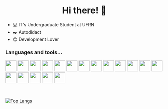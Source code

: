 
<h1 align="center">
Hi there! 👋
</h1>

- 💻 IT's Undergraduate Student at UFRN
- ✒️ Autodidact
- 😍 Development Lover

### Languages and tools...
<p align="left">
    <img width="35" src="https://cdn.jsdelivr.net/gh/devicons/devicon/icons/javascript/javascript-original.svg" >
    <img width="35" src="https://cdn.jsdelivr.net/gh/devicons/devicon/icons/typescript/typescript-original.svg">
    <img width="35" src="https://cdn.jsdelivr.net/gh/devicons/devicon/icons/react/react-original.svg">
    <img width="35" src="https://cdn.jsdelivr.net/gh/devicons/devicon/icons/vuejs/vuejs-original.svg">
    <img width="35" src="https://cdn.jsdelivr.net/gh/devicons/devicon/icons/redux/redux-original.svg">
    <img width="35" src="https://cdn.jsdelivr.net/gh/devicons/devicon/icons/sass/sass-original.svg">
    <img width="35" src="https://cdn.jsdelivr.net/gh/devicons/devicon/icons/css3/css3-original.svg">
    <img width="35" src="https://cdn.jsdelivr.net/gh/devicons/devicon/icons/nodejs/nodejs-original.svg">
    <img width="35" src="https://cdn.jsdelivr.net/gh/devicons/devicon/icons/nestjs/nestjs-plain.svg">
    <img width="35" src="https://cdn.jsdelivr.net/gh/devicons/devicon/icons/python/python-original.svg">
    <img width="35" src="https://cdn.jsdelivr.net/gh/devicons/devicon/icons/c/c-original.svg">
    <img width="35" src="https://cdn.jsdelivr.net/gh/devicons/devicon/icons/cplusplus/cplusplus-original.svg" />
    <img width="35" src="https://cdn.jsdelivr.net/gh/devicons/devicon/icons/linux/linux-original.svg">
    <img width="35" src="https://cdn.jsdelivr.net/gh/devicons/devicon/icons/git/git-original.svg">
    <img width="35" src="https://cdn.jsdelivr.net/gh/devicons/devicon/icons/bash/bash-original.svg" />
    <img width="35" src="https://cdn.jsdelivr.net/gh/devicons/devicon/icons/lua/lua-original-wordmark.svg" />
    <img width="35" src="https://avatars.githubusercontent.com/u/6471485?s=200&v=4">
    <img width="35" src="https://cdn.jsdelivr.net/gh/devicons/devicon/icons/heroku/heroku-plain.svg">
</p>

<br />

[![Top Langs](https://github-readme-stats.vercel.app/api/top-langs/?username=talis-fb&langs_count=10&layout=compact&exclude_repo=MaquinaRefrigeranteFPGA,dotfiles&show_icons=true&theme=tokyonight)](https://github.com/talis-fb/github-readme-stats)
